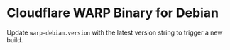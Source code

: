 # Cloudflare WARP Binary for Debian

Update `warp-debian.version` with the latest version string to trigger a new build.
